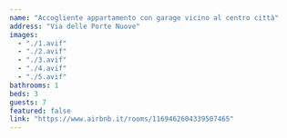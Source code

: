 ```yaml
---
name: "Accogliente appartamento con garage vicino al centro città"
address: "Via delle Porte Nuove"
images:
  - "./1.avif"
  - "./2.avif"
  - "./3.avif"
  - "./4.avif"
  - "./5.avif"
bathrooms: 1
beds: 3
guests: 7
featured: false
link: "https://www.airbnb.it/rooms/1169462604339507465"
---
```

